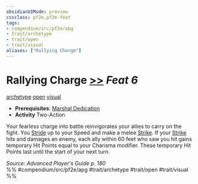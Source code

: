 ```yaml
---
obsidianUIMode: preview
cssclass: pf2e,pf2e-feat
tags:
- compendium/src/pf2e/apg
- trait/archetype
- trait/open
- trait/visual
aliases: ["Rallying Charge"]
---
```

# Rallying Charge  [>>](../../Rules/core-rulebook/chapter-9-playing-the-game.md#Actions "Two-Action") *Feat 6*  
[archetype](../../Rules/traits/archetype.md)  [open](../../Rules/traits/open.md)  [visual](../../Rules/traits/visual.md)  

- **Prerequisites**: [Marshal Dedication](marshal-dedication-apg.md)
- **Activity** Two-Action

Your fearless charge into battle reinvigorates your allies to carry on the fight. You [Stride](../../Rules/actions/stride.md) up to your Speed and make a melee [Strike](../../Rules/actions/strike.md). If your [Strike](../../Rules/actions/strike.md) hits and damages an enemy, each ally within 60 feet who saw you hit gains temporary Hit Points equal to your Charisma modifier. These temporary Hit Points last until the start of your next turn.

*Source: Advanced Player's Guide p. 180*  
%% #compendium/src/pf2e/apg #trait/archetype #trait/open #trait/visual %%